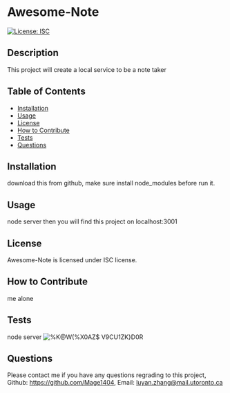 # Awesome-Note

[![License: ISC](https://img.shields.io/badge/License-ISC-blue.svg)](https://opensource.org/licenses/ISC)

## Description 
This project will create a local service to be a note taker

## Table of Contents 

- [Installation](#Installation)
- [Usage](#Usage)
- [License](#License)
- [How to Contribute](#How-to-Contribute)
- [Tests](#Tests)
- [Questions](#Contact-Me)


<a name="Installation"></a>
## Installation 
download this from github, make sure install node_modules before run it.


<a name="Usage"></a>
## Usage 
node server then you will find this project on localhost:3001


<a name="License"></a>
## License 
Awesome-Note is licensed under ISC license.

<a name="How-to-Contribute"></a>
## How to Contribute 
me alone


<a name="Tests"></a>
## Tests 
node server
![%K@W(%X0AZ$ V9CU1ZK}D0R](https://user-images.githubusercontent.com/99444229/167269014-aae36c43-ff48-49cd-ae41-6d1650a68928.png)


<a name="Contact-Me)"></a>
## Questions 
Please contact me if you have any questions regrading to this project, 
Github: https://github.com/Mage1404, 
Email: luyan.zhang@mail.utoronto.ca
